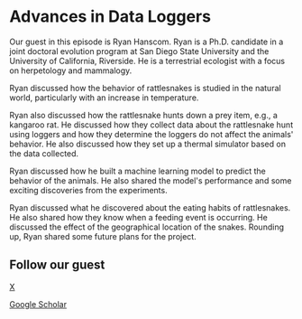 # Advances in Data Loggers

Our guest in this episode is Ryan Hanscom. Ryan is a Ph.D. candidate in a joint doctoral evolution program at San Diego State University and the University of California, Riverside. He is a terrestrial ecologist with a focus on herpetology and mammalogy.

Ryan discussed how the behavior of rattlesnakes is studied in the natural world, particularly with an increase in temperature.

Ryan also discussed how the rattlesnake hunts down a prey item, e.g., a kangaroo rat. He discussed how they collect data about the rattlesnake hunt using loggers and how they determine the loggers do not affect the animals' behavior. He also discussed how they set up a thermal simulator based on the data collected. 

Ryan discussed how he built a machine learning model to predict the behavior of the animals. He also shared the model's performance and some exciting discoveries from the experiments. 

Ryan discussed what he discovered about the eating habits of rattlesnakes. He also shared how they know when a feeding event is occurring. He discussed the effect of the geographical location of the snakes. Rounding up, Ryan shared some future plans for the project. 


## Follow our guest

[X](https://twitter.com/ryanhanscombio)

[Google Scholar](https://scholar.google.com/citations?user=Izae7mYAAAAJ&hl=en)